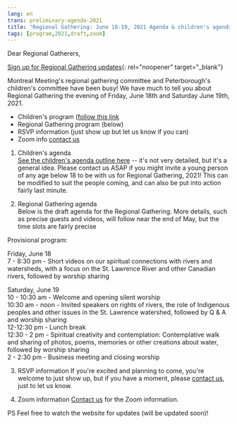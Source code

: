 ```yaml
---
lang: en
trans: preliminary-agenda-2021
title: "Regional Gathering: June 18-19, 2021 Agenda & children's agenda outline"
tags: [program,2021,draft,zoom]
---
```

Dear Regional Gatherers,

[Sign up for Regional Gathering updates](https://docs.google.com/forms/d/e/1FAIpQLSeOYBA7a1ygWENuGF63qnjr9NcE9jnHfzEWapSdYG1BMfZ8qA/viewform){: rel="noopener" target="_blank"}

Montreal Meeting's regional gathering committee and Peterborough's children's committee have been busy! We have much to tell you about Regional Gathering the evening of Friday, June 18th and Saturday June 19th, 2021.

* Children's program ([follow this link](/next_rg_childrens_program)
* Regional Gathering program (below)
* RSVP information (just show up but let us know if you can)
* Zoom info [contact us](/contact)

1) Children's agenda  
[See the children's agenda outline here]() -- it's not very detailed, but it's a general idea. Please contact us ASAP if you might invite a young person of any age below 18 to be with us for Regional Gathering, 2021! This can be modified to suit the people coming, and can also be put into action fairly last minute.

2) Regional Gathering agenda  
Below is the draft agenda for the Regional Gathering. More details, such as precise guests and videos, will follow near the end of May, but the time slots are fairly precise

Provisional program:

Friday, June 18  
7 - 8:30 pm - Short videos on our spiritual connections with rivers and watersheds, with a focus on the St. Lawrence River and other Canadian rivers, followed by worship sharing  

Saturday, June 19  
10 - 10:30 am - Welcome and opening silent worship  
10:30 am - noon - Invited speakers on rights of rivers, the role of Indigenous peoples and other issues in the St. Lawrence watershed, followed by Q & A and worship sharing  
12-12:30 pm - Lunch break  
12:30 - 2 pm -  Spiritual creativity and contemplation: Contemplative walk and sharing of photos, poems, memories or other creations about water, followed by worship sharing  
2 - 2:30 pm - Business meeting and closing worship  

3) RSVP information
If you're excited and planning to come, you're welcome to just show up, but if you have a moment, please [contact us](/contact), just to let us know.

4) Zoom information
[Contact us](/contact) for the Zoom information.

PS Feel free to watch the website for updates (will be updated soon)!

